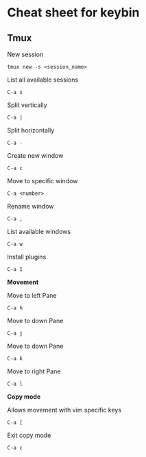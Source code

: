 # Cheat sheet for keybin

## Tmux

New session

```
tmux new -s <session_name>
```

List all available sessions

```
C-a s
```

Split vertically

```
C-a |
```

Split horizontally

```
C-a -
```

Create new window

```
C-a c
```

Move to specific window

```
C-a <number>
```

Rename window

```
C-a ,
```

List available windows

```
C-a w
```

Install plugins

```
C-a I
```

**Movement**

Move to left Pane

```
C-a h
```

Move to down Pane

```
C-a j
```

Move to down Pane

```
C-a k
```

Move to right Pane

```
C-a l
```

**Copy mode**

Allows movement with vim specific keys

```
C-a [
```

Exit copy mode

```
C-a c
```
